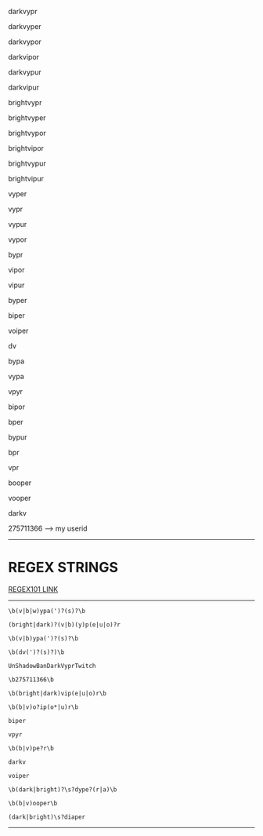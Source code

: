 darkvypr

darkvyper

darkvypor

darkvipor

darkvypur

darkvipur

brightvypr

brightvyper

brightvypor

brightvipor

brightvypur

brightvipur

vyper

vypr

vypur

vypor

bypr

vipor

vipur

byper

biper

voiper

dv

bypa

vypa

vpyr

bipor

bper

bypur

bpr

vpr

booper

vooper

darkv

275711366 --> my userid

---

# REGEX STRINGS

[REGEX101 LINK](https://regex101.com/r/WtN0Sp/13)

---

`\b(v|b|w)ypa(')?(s)?\b`

`(bright|dark)?(v|b)(y)p(e|u|o)?r`

`\b(v|b)ypa(')?(s)?\b`

`\b(dv(')?(s)?)\b`

`UnShadowBanDarkVyprTwitch`

`\b275711366\b`

`\b(bright|dark)vip(e|u|o)r\b`

`\b(b|v)o?ip(o*|u)r\b`

`biper`

`vpyr`

`\b(b|v)pe?r\b`

`darkv`

`voiper`

`\b(dark|bright)?\s?dype?(r|a)\b`

`\b(b|v)ooper\b`

`(dark|bright)\s?diaper`

---
